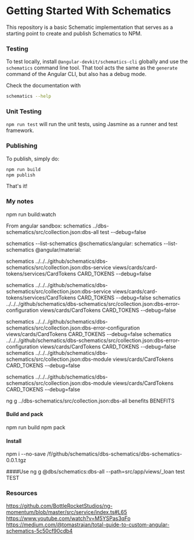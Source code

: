 # Getting Started With Schematics

This repository is a basic Schematic implementation that serves as a starting point to create and publish Schematics to NPM.

### Testing

To test locally, install `@angular-devkit/schematics-cli` globally and use the `schematics` command line tool. That tool acts the same as the `generate` command of the Angular CLI, but also has a debug mode.

Check the documentation with
```bash
schematics --help
```

### Unit Testing

`npm run test` will run the unit tests, using Jasmine as a runner and test framework.

### Publishing

To publish, simply do:

```bash
npm run build
npm publish
```

That's it!

### My notes
npm run build:watch

From angular sandbox:
schematics ../dbs-schematics/src/collection.json:dbs-all test --debug=false

schematics --list-schematics @schematics/angular:
schematics --list-schematics @angular/material:

schematics ../../../github/schematics/dbs-schematics/src/collection.json:dbs-service views/cards/card-tokens/services/CardTokens CARD_TOKENS --debug=false

schematics ../../../github/schematics/dbs-schematics/src/collection.json:dbs-service views/cards/card-tokens/services/CardTokens CARD_TOKENS --debug=false
schematics ../../../github/schematics/dbs-schematics/src/collection.json:dbs-error-configuration views/cards/CardTokens CARD_TOKENS --debug=false

schematics ../../../github/schematics/dbs-schematics/src/collection.json:dbs-error-configuration views/cards/CardTokens CARD_TOKENS --debug=false
schematics ../../../github/schematics/dbs-schematics/src/collection.json:dbs-error-configuration views/cards/CardTokens CARD_TOKENS --debug=false
schematics ../../../github/schematics/dbs-schematics/src/collection.json:dbs-module views/cards/CardTokens CARD_TOKENS --debug=false

schematics ../../../github/schematics/dbs-schematics/src/collection.json:dbs-module views/cards/CardTokens CARD_TOKENS --debug=false
 
ng g ../dbs-schematics/src/collection.json:dbs-all benefits BENEFITS

#### Build and pack
npm run build
npm pack

#### Install
npm i --no-save /f/github/schematics/dbs-schematics/dbs-schematics-0.0.1.tgz

####Use
ng g @dbs/schematics:dbs-all --path=src/app/views/_loan test TEST
 
### Resources
https://github.com/BottleRocketStudios/ng-momentum/blob/master/src/service/index.ts#L65
https://www.youtube.com/watch?v=M5YSPas3qFo
https://medium.com/@tomastrajan/total-guide-to-custom-angular-schematics-5c50cf90cdb4
